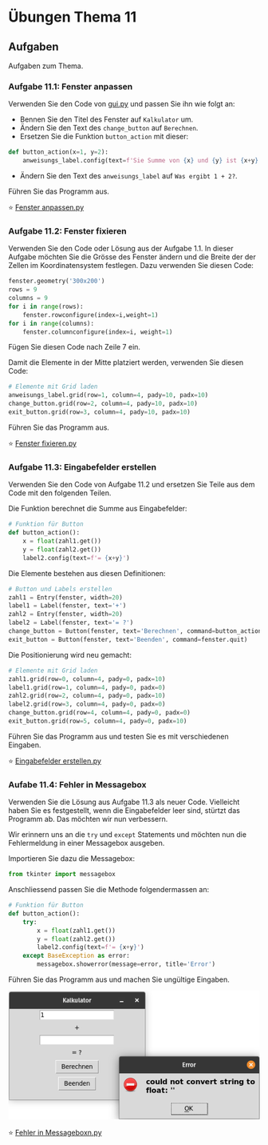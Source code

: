# Übungen Thema 11

## Aufgaben

Aufgaben zum Thema.

### Aufgabe 11.1: Fenster anpassen

Verwenden Sie den Code von [gui.py](https://github.com/janikvonrotz/python.casa/blob/main/topic-11/gui.py) und passen Sie ihn wie folgt an:

* Bennen Sie den Titel des Fenster auf `Kalkulator` um.
* Ändern Sie den Text des `change_button` auf `Berechnen`.
* Ersetzen Sie die Funktion `button_action` mit dieser:

```python
def button_action(x=1, y=2):
	anweisungs_label.config(text=f'Sie Summe von {x} und {y} ist {x+y}')
```

* Ändern Sie den Text des `anweisungs_label` auf `Was ergibt 1 + 2?`.

Führen Sie das Programm aus.

⭐ [Fenster anpassen.py](https://github.com/janikvonrotz/python.casa/blob/main/topic-11/Fenster%20anpassen.py)

### Aufgabe 11.2: Fenster fixieren

Verwenden Sie den Code oder Lösung aus der Aufgabe 1.1. In dieser Aufgabe möchten Sie die Grösse des Fenster ändern und die Breite der der Zellen im Koordinatensystem festlegen. Dazu verwenden Sie diesen Code:

```python
fenster.geometry('300x200')
rows = 9
columns = 9
for i in range(rows):
    fenster.rowconfigure(index=i,weight=1)
for i in range(columns):
    fenster.columnconfigure(index=i, weight=1)
```

Fügen Sie diesen Code nach Zeile 7 ein.

Damit die Elemente in der Mitte platziert werden, verwenden Sie diesen Code:

```python
# Elemente mit Grid laden
anweisungs_label.grid(row=1, column=4, pady=10, padx=10)
change_button.grid(row=2, column=4, pady=10, padx=10)
exit_button.grid(row=3, column=4, pady=10, padx=10)
```

Führen Sie das Programm aus.

⭐ [Fenster fixieren.py](https://github.com/janikvonrotz/python.casa/blob/main/topic-11/Fenster%20fixieren.py)

### Aufgabe 11.3: Eingabefelder erstellen

Verwenden Sie den Code von Aufgabe 11.2 und ersetzen Sie Teile aus dem Code mit den folgenden Teilen.

Die Funktion berechnet die Summe aus Eingabefelder:

```python
# Funktion für Button
def button_action():
    x = float(zahl1.get())
    y = float(zahl2.get())
    label2.config(text=f'= {x+y}')
```

Die Elemente bestehen aus diesen Definitionen:

```python
# Button und Labels erstellen
zahl1 = Entry(fenster, width=20)
label1 = Label(fenster, text='+')
zahl2 = Entry(fenster, width=20)
label2 = Label(fenster, text='= ?')
change_button = Button(fenster, text='Berechnen', command=button_action)
exit_button = Button(fenster, text='Beenden', command=fenster.quit)
```

Die Positionierung wird neu gemacht:

```python
# Elemente mit Grid laden
zahl1.grid(row=0, column=4, pady=0, padx=10)
label1.grid(row=1, column=4, pady=0, padx=0)
zahl2.grid(row=2, column=4, pady=0, padx=10)
label2.grid(row=3, column=4, pady=0, padx=0)
change_button.grid(row=4, column=4, pady=0, padx=0)
exit_button.grid(row=5, column=4, pady=0, padx=10)
```

Führen Sie das Programm aus und testen Sie es mit verschiedenen Eingaben.

⭐ [Eingabefelder erstellen.py](https://github.com/janikvonrotz/python.casa/blob/main/topic-11/Eingabefelder%20erstellen.py)

### Aufabe 11.4: Fehler in Messagebox

Verwenden Sie die Lösung aus Aufgabe 11.3 als neuer Code. Vielleicht haben Sie es festgestellt, wenn die Eingabefelder leer sind, stürtzt das Programm ab. Das möchten wir nun verbessern.

Wir erinnern uns an die `try` und `except` Statements und möchten nun die Fehlermeldung in einer Messagebox ausgeben.

Importieren Sie dazu die Messagebox:

```python
from tkinter import messagebox
```

Anschliessend passen Sie die Methode folgendermassen an:

```python
# Funktion für Button
def button_action():
    try:
        x = float(zahl1.get())
        y = float(zahl2.get())
        label2.config(text=f'= {x+y}')
    except BaseException as error:
        messagebox.showerror(message=error, title='Error')
```

Führen Sie das Programm aus und machen Sie ungültige Eingaben.

![](../tkinter-error.png)

⭐ [Fehler in Messageboxn.py](https://github.com/janikvonrotz/python.casa/blob/main/topic-11/Fehler%20in%20Messagebox.py)